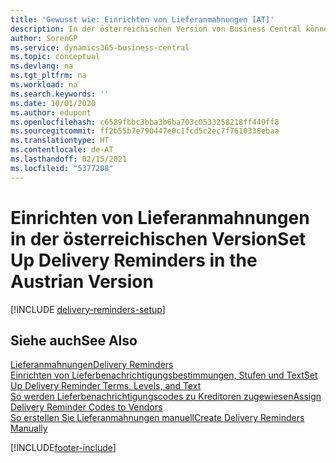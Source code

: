 ```yaml
---
title: 'Gewusst wie: Einrichten von Lieferanmahnungen [AT]'
description: In der österreichischen Version von Business Central können Sie Lieferanmahnungen nutzen, um Verkäufer über verspätete Lieferungen zu mahnen.
author: SorenGP
ms.service: dynamics365-business-central
ms.topic: conceptual
ms.devlang: na
ms.tgt_pltfrm: na
ms.workload: na
ms.search.keywords: ''
ms.date: 10/01/2020
ms.author: edupont
ms.openlocfilehash: c6589fbbc3bba3b6ba703c0533258218ff440ff8
ms.sourcegitcommit: ff2b55b7e790447e0c1fcd5c2ec7f7610338ebaa
ms.translationtype: HT
ms.contentlocale: de-AT
ms.lasthandoff: 02/15/2021
ms.locfileid: "5377208"
---
```

# <a name="set-up-delivery-reminders-in-the-austrian-version"></a><span data-ttu-id="b5948-103">Einrichten von Lieferanmahnungen in der österreichischen Version</span><span class="sxs-lookup"><span data-stu-id="b5948-103">Set Up Delivery Reminders in the Austrian Version</span></span>

[!INCLUDE [delivery-reminders-setup](../includes/ATCHDE/delivery-reminders-setup.md)]

## <a name="see-also"></a><span data-ttu-id="b5948-104">Siehe auch</span><span class="sxs-lookup"><span data-stu-id="b5948-104">See Also</span></span>

[<span data-ttu-id="b5948-105">Lieferanmahnungen</span><span class="sxs-lookup"><span data-stu-id="b5948-105">Delivery Reminders</span></span>](delivery-reminders.md)  
[<span data-ttu-id="b5948-106">Einrichten von Lieferbenachrichtigungsbestimmungen, Stufen und Text</span><span class="sxs-lookup"><span data-stu-id="b5948-106">Set Up Delivery Reminder Terms, Levels, and Text</span></span>](how-to-set-up-delivery-reminder-terms-levels-and-text.md)  
[<span data-ttu-id="b5948-107">So werden Lieferbenachrichtigungscodes zu Kreditoren zugewiesen</span><span class="sxs-lookup"><span data-stu-id="b5948-107">Assign Delivery Reminder Codes to Vendors</span></span>](how-to-assign-delivery-reminder-codes-to-vendors.md)  
[<span data-ttu-id="b5948-108">So erstellen Sie Lieferanmahnungen manuell</span><span class="sxs-lookup"><span data-stu-id="b5948-108">Create Delivery Reminders Manually</span></span>](how-to-create-delivery-reminders-manually.md)  


[!INCLUDE[footer-include](../../includes/footer-banner.md)]